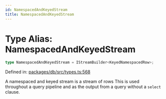 ```yaml
---
id: NamespacedAndKeyedStream
title: NamespacedAndKeyedStream
---
```


<!-- DO NOT EDIT: this page is autogenerated from the type comments -->

# Type Alias: NamespacedAndKeyedStream

```ts
type NamespacedAndKeyedStream = IStreamBuilder<KeyedNamespacedRow>;
```

Defined in: [packages/db/src/types.ts:568](https://github.com/TanStack/db/blob/main/packages/db/src/types.ts#L568)

A namespaced and keyed stream is a stream of rows
This is used throughout a query pipeline and as the output from a query without
a `select` clause.
